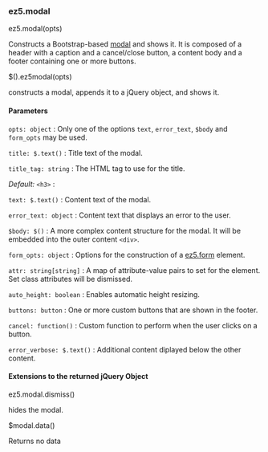 ### ez5.modal

ez5.modal(opts)

Constructs a Bootstrap-based
[modal](http://twitter.github.com/bootstrap/javascript.html#modals) and
shows it. It is composed of a header with a caption and a cancel/close
button, a content body and a footer containing one or more buttons.

\$().ez5modal(opts)

constructs a modal, appends it to a jQuery object, and shows it.

#### Parameters

`opts: object`
:   Only one of the options `text`, `error_text`, `$body` and
`form_opts` may be used.

`title: $.text()`
:   Title text of the modal.

`title_tag: string`
:   The HTML tag to use for the title.

*Default:* `<h3>`
:

`text: $.text()`
:   Content text of the modal.

`error_text: object`
:   Content text that displays an error to the user.

`$body: $()`
:   A more complex content structure for the modal. It will be
embedded into the outer content `<div>`.

`form_opts: object`
:   Options for the construction of a [ez5.form](../form/form.md) element.

`attr: string[string]`
:   A map of attribute-value pairs to set for the element. Set class
attributes will be dismissed.

`auto_height: boolean`
:   Enables automatic height resizing.

`buttons: button`
:   One or more custom buttons that are shown in the footer.

`cancel: function()`
:   Custom function to perform when the user clicks on a button.

`error_verbose: $.text()`
:   Additional content diplayed below the other content.

#### Extensions to the returned jQuery Object

ez5.modal.dismiss()

hides the modal.

\$modal.data()

Returns no data
